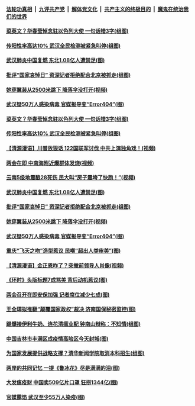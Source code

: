 ####  [法轮功真相](../../../../basic/blob/master/README.md?t=05201101) &nbsp;|&nbsp; [九评共产党](../../../../9ping.md/blob/master/README.md?t=05201101) &nbsp;|&nbsp; [解体党文化](../../../../jtdwh.md/blob/master/README.md?t=05201101)  &nbsp;|&nbsp; [共产主义的终极目的](../../../../gczydzjmd.md/blob/master/README.md?t=05201101) &nbsp;|&nbsp; [魔鬼在统治我们的世界](../../../../mgztzwmdsj.md/blob/master/README.md?t=05201101) 

#### [菜英文？华春莹悼念驻以色列大使 一句话错3字(组图)](../pages/p1/933807.md?t=05201101) 

#### [传阳性率高达10% 武汉全民检测被紧急叫停(组图)](../pages/p1/933800.md?t=05201101) 

#### [武汉肺炎中国复燃 东北1.08亿人遭禁足(图)](../pages/p1/933712.md?t=05201101) 

#### [批评“国家哀悼日” 资深记者拒绝配合北京被抓走(组图)](../pages/p1/933718.md?t=05201101) 

#### [她穿翼装从2500米跳下 降落伞没打开(视频)](../pages/p1/933708.md?t=05201101) 

#### [武汉疑50万人感染病毒 官媒报导变“Error404”(图)](../pages/p1/933673.md?t=05201101) 

#### [菜英文？华春莹悼念驻以色列大使 一句话错3字(组图)](../pages/p1/933807.md?t=05201101) 

#### [传阳性率高达10% 武汉全民检测被紧急叫停(组图)](../pages/p1/933800.md?t=05201101) 

#### [【清源漫语】川普放狠话 122国联军讨伐 中共上演独角戏！(视频)](../pages/p1/933768.md?t=05201101) 

#### [两会在即 中南海附近爆群体发烧(视频)](../pages/p1/933739.md?t=05201101) 

#### [云南5级地震酿28死伤 民大叫“房子震垮了快跑！”(视频)](../pages/p1/933764.md?t=05201101) 

#### [武汉肺炎中国复燃 东北1.08亿人遭禁足(图)](../pages/p1/933712.md?t=05201101) 

#### [批评“国家哀悼日” 资深记者拒绝配合北京被抓走(组图)](../pages/p1/933718.md?t=05201101) 

#### [她穿翼装从2500米跳下 降落伞没打开(视频)](../pages/p1/933708.md?t=05201101) 

#### [武汉疑50万人感染病毒 官媒报导变“Error404”(图)](../pages/p1/933673.md?t=05201101) 

#### [重庆“飞天之吻”造型惹议 民嘲“超出人类审美”(图)](../pages/p1/933685.md?t=05201101) 

#### [【清源漫语】金正恩咋了？突撤前领导人肖像(视频)](../pages/p1/933636.md?t=05201101) 

#### [《环时》头版标题7成骂美 背后动机惹议(图)](../pages/p1/933669.md?t=05201101) 

#### [两会召开在即安保加强 记者席位减少七成(图)](../pages/p1/933632.md?t=05201101) 

#### [王全璋拟推翻“颠覆国家政权”裁决 济南国保秘密监控(图)](../pages/p1/933621.md?t=05201101) 

#### [踢爆接伊利牛奶、连花清瘟业配 钟南山辩称：不知情(组图)](../pages/p1/933572.md?t=05201101) 

#### [中国吉林市丰满区成疫情高险区今天封城(图)](../pages/p1/933557.md?t=05201101) 

#### [为国家发展提供战略支撑？清华新闻学院取消本科招生(组图)](../pages/p1/933564.md?t=05201101) 

#### [两岸的共同记忆 一提《鲁冰花》尽是满满的泪(图)](../pages/p1/933563.md?t=05201101) 

#### [大发瘟疫财 中国卖509亿片口罩 狂捞1344亿(图)](../pages/p1/933561.md?t=05201101) 

#### [官媒露馅 武汉至少55万人染疫(图)](../pages/p1/933552.md?t=05201101) 

